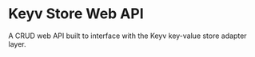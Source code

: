 # Keyv Store Web API
A CRUD web API built to interface with the Keyv key-value store adapter layer.
